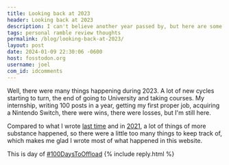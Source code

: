 ```yaml
---
title: Looking back at 2023
header: Looking back at 2023
description: I can't believe another year passed by, but here are some of the things that happened last year, which brought up a lot of changes in my life.
tags: personal ramble review thoughts
permalink: /blog/looking-back-at-2023/
layout: post
date: 2024-01-09 22:30:06 -0600
host: fosstodon.org
username: joel
com_id: idcomments
---
```



Well, there were many things happening during 2023. A lot of new cycles starting to turn, the end of going to University and taking courses. My internship, writing 100 posts in a year, getting my first proper job, acquiring a Nintendo Switch, there were wins, there were losses, but I'm still here.

Compared to what I wrote [last time](/blog/looking-back-at-2022/) and in [2021](/blog/looking-back-at-2021/), a lot of things of more substance happened, so there were a little too many things to keep track of, which makes me glad I wrote most of what happened in this website.







This is day of [#100DaysToOffload](https://100daystooffload.com)
{% include reply.html %}
